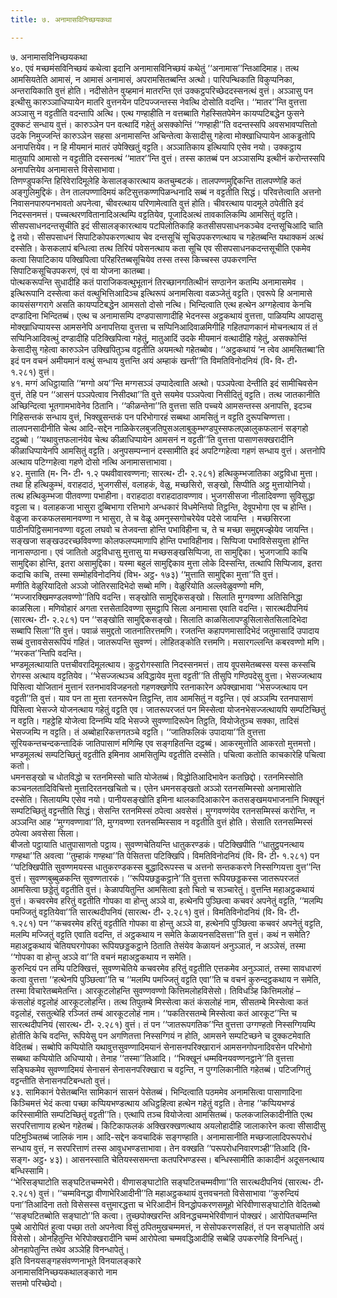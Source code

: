 ```yaml
---
title: ७. अनामासविनिच्छयकथा

---
```

७. अनामासविनिच्छयकथा  
४०. एवं मच्छमंसविनिच्छयं कथेत्वा इदानि अनामासविनिच्छयं कथेतुं ‘‘अनामास’’न्तिआदिमाह। तत्थ आमसियतेति आमासं, न आमासं अनामासं, अपरामसितब्बन्ति अत्थो। पारिपन्थिकाति विकुप्पनिका, अन्तरायिकाति वुत्तं होति। नदीसोतेन वुय्हमानं मातरन्ति एतं उक्‍कट्ठपरिच्छेददस्सनत्थं वुत्तं। अञ्‍ञासु पन इत्थीसु कारुञ्‍ञाधिप्पायेन मातरि वुत्तनयेन पटिपज्‍जन्तस्स नेवत्थि दोसोति वदन्ति। ‘‘मातर’’न्ति वुत्तत्ता अञ्‍ञासु न वट्टतीति वदन्तापि अत्थि। एत्थ गण्हाहीति न वत्तब्बाति गेहस्सितपेमेन कायप्पटिबद्धेन फुसने दुक्‍कटं सन्धाय वुत्तं। कारुञ्‍ञेन पन वत्थादिं गहेतुं असक्‍कोन्तिं ‘‘गण्हाही’’ति वदन्तस्सपि अवसभावप्पत्तितो उदके निमुज्‍जन्तिं कारुञ्‍ञेन सहसा अनामासन्ति अचिन्तेत्वा केसादीसु गहेत्वा मोक्खाधिप्पायेन आकड्ढतोपि अनापत्तियेव। न हि मीयमानं मातरं उपेक्खितुं वट्टति। अञ्‍ञातिकाय इत्थियापि एसेव नयो। उक्‍कट्ठाय मातुयापि आमासो न वट्टतीति दस्सनत्थं ‘‘मातर’’न्ति वुत्तं। तस्स कातब्बं पन अञ्‍ञासम्पि इत्थीनं करोन्तस्सपि अनापत्तियेव अनामासत्ते विसेसाभावा।  
तिणण्डुपकन्ति हिरिवेरादिमूलेहि केसालङ्कारत्थाय कतचुम्बटकं। तालपण्णमुद्दिकन्ति तालपण्णेहि कतं अङ्गुलिमुद्दिकं। तेन तालपण्णादिमयं कटिसुत्तकण्णपिळन्धनादि सब्बं न वट्टतीति सिद्धं। परिवत्तेत्वाति अत्तनो निवासनपारुपनभावतो अपनेत्वा, चीवरत्थाय परिणामेत्वाति वुत्तं होति। चीवरत्थाय पादमूले ठपेतीति इदं निदस्सनमत्तं। पच्‍चत्थरणवितानादिअत्थम्पि वट्टतियेव, पूजादिअत्थं तावकालिकम्पि आमसितुं वट्टति। सीसपसाधनदन्तसूचीति इदं सीसालङ्कारत्थाय पटपिलोतिकाहि कतसीसपसाधनकञ्‍चेव दन्तसूचिआदि चाति द्वे तयो। सीसपसाधनं सिपाटिकोपकरणत्थाय चेव दन्तसूचिं सूचिउपकरणत्थाय च गहेतब्बन्ति यथाक्‍कमं अत्थं दस्सेति। केसकलापं बन्धित्वा तत्थ तिरियं पवेसनत्थाय कता सूचि एव सीसपसाधनकदन्तसूचीति एकमेव कत्वा सिपाटिकाय पक्खिपित्वा परिहरितब्बसूचियेव तस्स तस्स किच्‍चस्स उपकरणन्ति सिपाटिकसूचिउपकरणं, एवं वा योजना कातब्बा।  
पोत्थकरूपन्ति सुधादीहि कतं पाराजिकवत्थुभूतानं तिरच्छानगतित्थीनं सण्ठानेन कतम्पि अनामासमेव । इत्थिरूपानि दस्सेत्वा कतं वत्थुभित्तिआदिञ्‍च इत्थिरूपं अनामसित्वा वळञ्‍जेतुं वट्टति। एवरूपे हि अनामासे कायसंसग्गरागे असति कायप्पटिबद्धेन आमसतो दोसो नत्थि। भिन्दित्वाति एत्थ हत्थेन अग्गहेत्वाव केनचि दण्डादिना भिन्दितब्बं। एत्थ च अनामासम्पि दण्डपासाणादीहि भेदनस्स अट्ठकथायं वुत्तत्ता, पाळियम्पि आपदासु मोक्खाधिप्पायस्स आमसनेपि अनापत्तिया वुत्तत्ता च सप्पिनिआदिवाळमिगीहि गहितपाणकानं मोचनत्थाय तं तं सप्पिनिआदिवत्थुं दण्डादीहि पटिक्खिपित्वा गहेतुं, मातुआदिं उदके मीयमानं वत्थादीहि गहेतुं, असक्‍कोन्तिं केसादीसु गहेत्वा कारुञ्‍ञेन उक्खिपितुञ्‍च वट्टतीति अयमत्थो गहेतब्बोव। ‘‘अट्ठकथायं ‘न त्वेव आमसितब्बा’ति इदं पन वचनं अमीयमानं वत्थुं सन्धाय वुत्तन्ति अयं अम्हाकं खन्ती’’ति विमतिविनोदनियं (वि॰ वि॰ टी॰ १.२८१) वुत्तं।  
४१. मग्गं अधिट्ठायाति ‘‘मग्गो अय’’न्ति मग्गसञ्‍ञं उप्पादेत्वाति अत्थो। पञ्‍ञपेत्वा देन्तीति इदं सामीचिवसेन वुत्तं, तेहि पन ‘‘आसनं पञ्‍ञपेत्वाव निसीदथा’’ति वुत्ते सयमेव पञ्‍ञपेत्वा निसीदितुं वट्टति। तत्थ जातकानीति अच्छिन्दित्वा भूतगामभावेनेव ठितानि। ‘‘कीळन्तेना’’ति वुत्तत्ता सति पच्‍चये आमसन्तस्स अनापत्ति, इदञ्‍च गिहिसन्तकं सन्धाय वुत्तं, भिक्खुसन्तकं पन परिभोगारहं सब्बथा आमसितुं न वट्टति दुरूपचिण्णत्ता। तालपनसादीनीति चेत्थ आदि-सद्देन नाळिकेरलबुजतिपुसअलाबुकुम्भण्डपुस्सफलएळालुकफलानं सङ्गहो दट्ठब्बो। ‘‘यथावुत्तफलानंयेव चेत्थ कीळाधिप्पायेन आमसनं न वट्टती’’ति वुत्तत्ता पासाणसक्खरादीनि कीळाधिप्पायेनपि आमसितुं वट्टति। अनुपसम्पन्‍नानं दस्सामीति इदं अपटिग्गहेत्वा गहणं सन्धाय वुत्तं। अत्तनोपि अत्थाय पटिग्गहेत्वा गहणे दोसो नत्थि अनामासत्ताभावा।  
४२. मुत्ताति (म॰ नि॰ टी॰ १.२ पथवीवारवण्णना; सारत्थ॰ टी॰ २.२८१) हत्थिकुम्भजातिका अट्ठविधा मुत्ता। तथा हि हत्थिकुम्भं, वराहदाठं, भुजगसीसं, वलाहकं, वेळु, मच्छसिरो, सङ्खो, सिप्पीति अट्ठ मुत्तायोनियो। तत्थ हत्थिकुम्भजा पीतवण्णा पभाहीना। वराहदाठा वराहदाठावण्णाव। भुजगसीसजा नीलादिवण्णा सुविसुद्धा वट्टला च। वलाहकजा भासुरा दुब्बिभागा रत्तिभागे अन्धकारं विधमेन्तियो तिट्ठन्ति, देवूपभोगा एव च होन्ति। वेळुजा करकफलसमानवण्णा न भासुरा, ते च वेळू अमनुस्सगोचरेयेव पदेसे जायन्ति । मच्छसिरजा पाठीनपिट्ठिसमानवण्णा वट्टला लघवो च तेजवन्ता होन्ति पभाविहीना च, ते च मच्छा समुद्दमज्झेयेव जायन्ति। सङ्खजा सङ्खउदरच्छविवण्णा कोलफलप्पमाणापि होन्ति पभाविहीनाव। सिप्पिजा पभाविसेसयुत्ता होन्ति नानासण्ठाना। एवं जातितो अट्ठविधासु मुत्तासु या मच्छसङ्खसिप्पिजा, ता सामुद्दिका। भुजगजापि काचि सामुद्दिका होन्ति, इतरा असामुद्दिका। यस्मा बहुलं सामुद्दिकाव मुत्ता लोके दिस्सन्ति, तत्थापि सिप्पिजाव, इतरा कदाचि काचि, तस्मा सम्मोहविनोदनियं (विभ॰ अट्ठ॰ १७३) ‘‘मुत्ताति सामुद्दिका मुत्ता’’ति वुत्तं।  
मणीति वेळुरियादितो अञ्‍ञो जोतिरसादिभेदो सब्बो मणि। वेळुरियोति अल्‍लवेळुवण्णो मणि, ‘‘मज्‍जारक्खिमण्डलवण्णो’’तिपि वदन्ति। सङ्खोति सामुद्दिकसङ्खो। सिलाति मुग्गवण्णा अतिसिनिद्धा काळसिला। मणिवोहारं अगता रत्तसेतादिवण्णा सुमट्ठापि सिला अनामासा एवाति वदन्ति। सारत्थदीपनियं (सारत्थ॰ टी॰ २.२८१) पन ‘‘सङ्खोति सामुद्दिकसङ्खो। सिलाति काळसिलापण्डुसिलासेतसिलादिभेदा सब्बापि सिला’’ति वुत्तं। पवाळं समुद्दतो जातनातिरत्तमणि। रजतन्ति कहापणमासादिभेदं जतुमासादिं उपादाय सब्बं वुत्तावसेसरूपियं गहितं। जातरूपन्ति सुवण्णं। लोहितङ्कोति रत्तमणि। मसारगल्‍लन्ति कबरवण्णो मणि। ‘‘मरकत’’न्तिपि वदन्ति।  
भण्डमूलत्थायाति पत्तचीवरादिमूलत्थाय। कुट्ठरोगस्साति निदस्सनमत्तं। ताय वूपसमेतब्बस्स यस्स कस्सचि रोगस्स अत्थाय वट्टतियेव। ‘‘भेसज्‍जत्थञ्‍च अविद्धायेव मुत्ता वट्टती’’ति तीसुपि गण्ठिपदेसु वुत्ता। भेसज्‍जत्थाय पिसित्वा योजितानं मुत्तानं रतनभावविजहनतो गहणक्खणेपि रतनाकारेन अपेक्खाभावा ‘‘भेसज्‍जत्थाय पन वट्टती’’ति वुत्तं। याव पन ता मुत्ता रतनरूपेन तिट्ठन्ति, ताव आमसितुं न वट्टन्ति। एवं अञ्‍ञम्पि रतनपासाणं पिसित्वा भेसज्‍जे योजनत्थाय गहेतुं वट्टति एव। जातरूपरजतं पन मिस्सेत्वा योजनभेसज्‍जत्थायपि सम्पटिच्छितुं न वट्टति। गहट्ठेहि योजेत्वा दिन्‍नम्पि यदि भेसज्‍जे सुवण्णादिरूपेन तिट्ठति, वियोजेतुञ्‍च सक्‍का, तादिसं भेसज्‍जम्पि न वट्टति। तं अब्बोहारिकत्तगतञ्‍चे वट्टति। ‘‘जातिफलिकं उपादाया’’ति वुत्तत्ता सूरियकन्तचन्दकन्तादिकं जातिपासाणं मणिम्हि एव सङ्गहितन्ति दट्ठब्बं। आकरमुत्तोति आकरतो मुत्तमत्तो। भण्डमूलत्थं सम्पटिच्छितुं वट्टतीति इमिनाव आमसितुम्पि वट्टतीति दस्सेति। पचित्वा कतोति काचकारेहि पचित्वा कतो।  
धमनसङ्खो च धोतविद्धो च रतनमिस्सो चाति योजेतब्बं। विद्धोतिआदिभावेन कतछिद्दो। रतनमिस्सोति कञ्‍चनलतादिविचित्तो मुत्तादिरतनखचितो च। एतेन धमनसङ्खतो अञ्‍ञो रतनसम्मिस्सो अनामासोति दस्सेति। सिलायम्पि एसेव नयो। पानीयसङ्खोति इमिना थालकादिआकारेन कतसङ्खमयभाजनानि भिक्खूनं सम्पटिच्छितुं वट्टन्तीति सिद्धं। सेसन्ति रतनमिस्सं ठपेत्वा अवसेसं। मुग्गवण्णंयेव रतनसम्मिस्सं करोन्ति, न अञ्‍ञन्ति आह ‘‘मुग्गवण्णावा’’ति, मुग्गवण्णा रतनसम्मिस्साव न वट्टतीति वुत्तं होति। सेसाति रतनसम्मिस्सं ठपेत्वा अवसेसा सिला।  
बीजतो पट्ठायाति धातुपासाणतो पट्ठाय। सुवण्णचेतियन्ति धातुकरण्डकं। पटिक्खिपीति ‘‘धातुट्ठपनत्थाय गण्हथा’’ति अवत्वा ‘‘तुम्हाकं गण्हथा’’ति पेसितत्ता पटिक्खिपि। विमतिविनोदनियं (वि॰ वि॰ टी॰ १.२८१) पन ‘‘पटिक्खिपीति सुवण्णमयस्स धातुकरण्डकस्स बुद्धादिरूपस्स च अत्तनो सन्तककरणे निस्सग्गियत्ता वुत्त’’न्ति वुत्तं। सुवण्णबुब्बुळकन्ति सुवण्णतारकं। ‘‘रूपियछड्डकट्ठाने’’ति वुत्तत्ता रूपियछड्डकस्स जातरूपरजतं आमसित्वा छड्डेतुं वट्टतीति वुत्तं। केळापयितुन्ति आमसित्वा इतो चितो च सञ्‍चारेतुं। वुत्तन्ति महाअट्ठकथायं वुत्तं। कचवरमेव हरितुं वट्टतीति गोपका वा होन्तु अञ्‍ञे वा, हत्थेनपि पुञ्छित्वा कचवरं अपनेतुं वट्टति, ‘‘मलम्पि पमज्‍जितुं वट्टतियेवा’’ति सारत्थदीपनियं (सारत्थ॰ टी॰ २.२८१) वुत्तं। विमतिविनोदनियं (वि॰ वि॰ टी॰ १.२८१) पन ‘‘कचवरमेव हरितुं वट्टतीति गोपका वा होन्तु अञ्‍ञे वा, हत्थेनपि पुञ्छित्वा कचवरं अपनेतुं वट्टति, मलम्पि मज्‍जितुं वट्टति एवाति वदन्ति, तं अट्ठकथाय न समेति केळायनसदिसत्ता’’ति वुत्तं। कथं न समेति? महाअट्ठकथायं चेतियघरगोपका रूपियछड्डकट्ठाने ठिताति तेसंयेव केळायनं अनुञ्‍ञातं, न अञ्‍ञेसं, तस्मा ‘‘गोपका वा होन्तु अञ्‍ञे वा’’ति वचनं महाअट्ठकथाय न समेति।  
कुरुन्दियं पन तम्पि पटिक्खित्तं, सुवण्णचेतिये कचवरमेव हरितुं वट्टतीति एत्तकमेव अनुञ्‍ञातं, तस्मा सावधारणं कत्वा वुत्तत्ता ‘‘हत्थेनपि पुञ्छित्वा’’ति च ‘‘मलम्पि पमज्‍जितुं वट्टति एवा’’ति च वचनं कुरुन्दट्ठकथाय न समेति, तस्मा विचारेतब्बमेतन्ति। आरकूटलोहन्ति सुवण्णवण्णो कित्तिमलोहविसेसो। तिविधञ्हि कित्तिमलोहं – कंसलोहं वट्टलोहं आरकूटलोहन्ति। तत्थ तिपुतम्बे मिस्सेत्वा कतं कंसलोहं नाम, सीसतम्बे मिस्सेत्वा कतं वट्टलोहं, रसतुत्थेहि रञ्‍जितं तम्बं आरकूटलोहं नाम। ‘‘पकतिरसतम्बे मिस्सेत्वा कतं आरकूट’’न्ति च सारत्थदीपनियं (सारत्थ॰ टी॰ २.२८१) वुत्तं। तं पन ‘‘जातरूपगतिक’’न्ति वुत्तत्ता उग्गण्हतो निस्सग्गियम्पि होतीति केचि वदन्ति, रूपियेसु पन अगणितत्ता निस्सग्गियं न होति, आमसने सम्पटिच्छने च दुक्‍कटमेवाति वेदितब्बं। सब्बोपि कप्पियोति यथावुत्तसुवण्णादिमयानं सेनासनपरिक्खारानं आमसनगोपनादिवसेन परिभोगो सब्बथा कप्पियोति अधिप्पायो। तेनाह ‘‘तस्मा’’तिआदि। ‘‘भिक्खूनं धम्मविनयवण्णनट्ठाने’’ति वुत्तत्ता सङ्घिकमेव सुवण्णादिमयं सेनासनं सेनासनपरिक्खारा च वट्टन्ति, न पुग्गलिकानीति गहेतब्बं। पटिजग्गितुं वट्टन्तीति सेनासनपटिबन्धतो वुत्तं।  
४३. सामिकानं पेसेतब्बन्ति सामिकानं सासनं पेसेतब्बं। भिन्दित्वाति पठममेव अनामसित्वा पासाणादिना किञ्‍चिमत्तं भेदं कत्वा पच्छा कप्पियभण्डत्थाय अधिट्ठहित्वा हत्थेन गहेतुं वट्टति। तेनाह ‘‘कप्पियभण्डं करिस्सामीति सम्पटिच्छितुं वट्टती’’ति। एत्थापि तञ्‍च वियोजेत्वा आमसितब्बं। फलकजालिकादीनीति एत्थ सरपरित्ताणाय हत्थेन गहेतब्बं। किटिकाफलकं अक्खिरक्खणत्थाय अयलोहादीहि जालाकारेन कत्वा सीसादीसु पटिमुञ्‍चितब्बं जालिकं नाम। आदि-सद्देन कवचादिकं सङ्गण्हाति। अनामासानीति मच्छजालादिपरूपरोधं सन्धाय वुत्तं, न सरपरित्ताणं तस्स आवुधभण्डत्ताभावा। तेन वक्खति ‘‘परूपरोधनिवारणञ्ही’’तिआदि (वि॰ सङ्ग॰ अट्ठ॰ ४३)। आसनस्साति चेतियस्ससमन्ता कतपरिभण्डस्स। बन्धिस्सामीति काकादीनं अदूसनत्थाय बन्धिस्सामि।  
‘‘भेरिसङ्घाटोति सङ्घटितचम्मभेरी। वीणासङ्घाटोति सङ्घटितचम्मवीणा’’ति सारत्थदीपनियं (सारत्थ॰ टी॰ २.२८१) वुत्तं। ‘‘चम्मविनद्धा वीणाभेरिआदीनी’’ति महाअट्ठकथायं वुत्तवचनतो विसेसाभावा ‘‘कुरुन्दियं पना’’तिआदिना ततो विसेसस्स वत्तुमारद्धत्ता च भेरिआदीनं विनद्धोपकरणसमूहो भेरिवीणासङ्घाटोति वेदितब्बो ‘‘सङ्घटितब्बोति सङ्घाटो’’ति कत्वा। तुच्छपोक्खरन्ति अविनद्धचम्मभेरिवीणानं पोक्खरं। आरोपितचम्मन्ति पुब्बे आरोपितं हुत्वा पच्छा ततो अपनेत्वा विसुं ठपितमुखचम्ममत्तं, न सेसोपकरणसहितं, तं पन सङ्घातोति अयं विसेसो। ओनहितुन्ति भेरिपोक्खरादीनि चम्मं आरोपेत्वा चम्मवद्धिआदीहि सब्बेहि उपकरणेहि विनन्धितुं। ओनहापेतुन्ति तथेव अञ्‍ञेहि विनन्धापेतुं।  
इति विनयसङ्गहसंवण्णनाभूते विनयालङ्कारे  
अनामासविनिच्छयकथालङ्कारो नाम  
सत्तमो परिच्छेदो।  